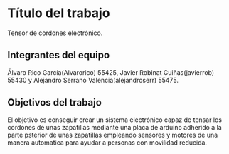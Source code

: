 # Título del trabajo
Tensor de cordones electrónico.

## Integrantes del equipo

Álvaro Rico García(Alvarorico) 55425, Javier Robinat Cuiñas(javierrob) 55430 y Alejandro Serrano Valencia(alejandroserr) 55475.

## Objetivos del trabajo

El objetivo es conseguir crear un sistema electrónico capaz de tensar los cordones de unas zapatillas mediante una placa de arduino adherido a la parte psterior de unas zapatillas empleando sensores y motores de una manera automatica para ayudar a personas con movilidad reducida.

## 
